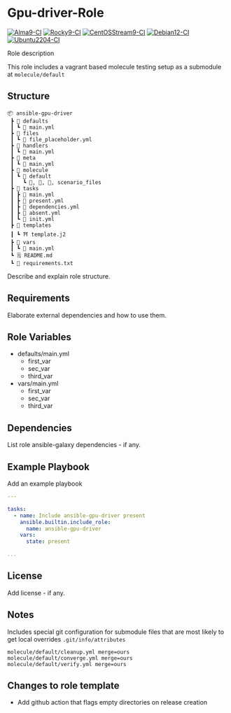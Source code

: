 # Gpu-driver-Role

[![Alma9-CI](https://github.com/philnewm/ansible-gpu-driver/actions/workflows/alma9-ci-caller.yml/badge.svg)](https://github.com/philnewm/ansible-gpu-driver/actions/workflows/alma9-ci-caller.yml)  [![Rocky9-CI](https://github.com/philnewm/ansible-gpu-driver/actions/workflows/rocky9-ci-caller.yml/badge.svg)](https://github.com/philnewm/ansible-gpu-driver/actions/workflows/rocky9-ci-caller.yml)  [![CentOSStream9-CI](https://github.com/philnewm/ansible-gpu-driver/actions/workflows/centosstream9-ci-caller.yml/badge.svg)](https://github.com/philnewm/ansible-gpu-driver/actions/workflows/centosstream9-ci-caller.yml)  [![Debian12-CI](https://github.com/philnewm/ansible-gpu-driver/actions/workflows/debian12-ci-caller.yml/badge.svg)](https://github.com/philnewm/ansible-gpu-driver/actions/workflows/debian12-ci-caller.yml)  [![Ubuntu2204-CI](https://github.com/philnewm/ansible-gpu-driver/actions/workflows/ubuntu2204-ci-caller.yml/badge.svg)](https://github.com/philnewm/ansible-gpu-driver/actions/workflows/ubuntu2204-ci-caller.yml)

Role description

This role includes a vagrant based molecule testing setup as a submodule at `molecule/default`

## Structure

```code
📦 ansible-gpu-driver
 ┣ 📂 defaults
 ┃ ┗ 📜 main.yml
 ┣ 📂 files
 ┃ ┗ 📜 file_placeholder.yml
 ┣ 📂 handlers
 ┃ ┗ 📜 main.yml
 ┣ 📂 meta
 ┃ ┗ 📜 main.yml
 ┣ 📂 molecule
 ┃ ┗ 📂 default
 ┃   ┗ 📜, 📜, 📜, scenario_files
 ┣ 📂 tasks
 ┃ ┣ 📜 main.yml
 ┃ ┣ 📜 present.yml
 ┃ ┣ 📜 dependencies.yml
 ┃ ┣ 📜 absent.yml
 ┃ ┗ 📜 init.yml
 ┣ 📂 templates
 ┃ ┗ ⛩️ template.j2
 ┣ 📂 vars
 ┃ ┗ 📜 main.yml
 ┗ 🗒️ README.md
 ┗ 📓 requirements.txt

```

Describe and explain role structure. 

## Requirements

Elaborate external dependencies and how to use them.

## Role Variables

* defaults/main.yml
  * first_var
  * sec_var
  * third_var
* vars/main.yml
  * first_var
  * sec_var
  * third_var

## Dependencies

List role ansible-galaxy dependencies - if any.

## Example Playbook

Add an example playbook

```yaml
---

tasks:
  - name: Include ansible-gpu-driver present
    ansible.builtin.include_role:
      name: ansible-gpu-driver
    vars:
      state: present

...
```

## License

Add license - if any.

## Notes

Includes special git configuration for submodule files that are most likely to get local overrides
`.git/info/attributes`

```code
molecule/default/cleanup.yml merge=ours
molecule/default/converge.yml merge=ours
molecule/default/verify.yml merge=ours
```

## Changes to role template

* Add github action that flags empty directories on release creation

